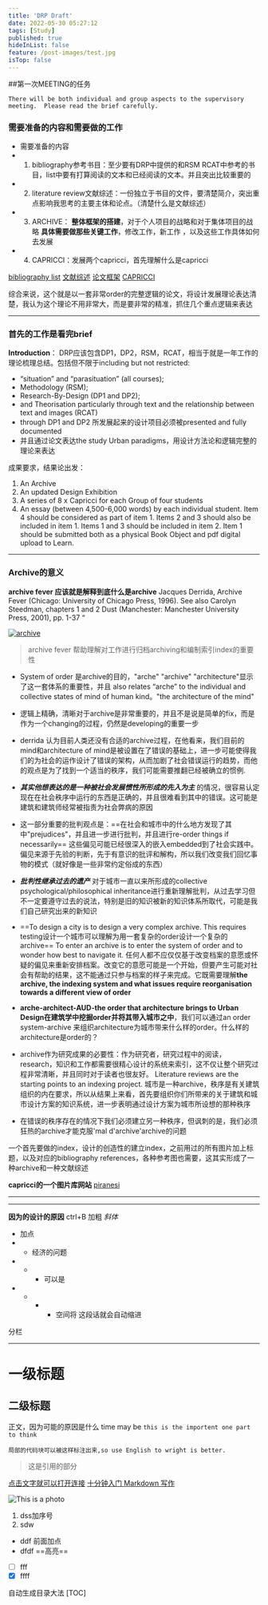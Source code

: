 ```yaml
---
title: 'DRP Draft'
date: 2022-05-30 05:27:12
tags: [Study]
published: true
hideInList: false
feature: /post-images/test.jpg
isTop: false
---
```


##第一次MEETING的任务

```
There will be both individual and group aspects to the supervisory meeting.  Please read the brief carefully.
```
### 需要准备的内容和需要做的工作
- 需要准备的内容
- 1. bibliography参考书目：至少要有DRP中提供的和RSM RCAT中参考的书目，list中要有打算阅读的文本和已经阅读的文本。并且突出比较重要的
- 2. literature review文献综述：一份独立于书目的文件，要清楚简介，突出重点影响我思考的主要主体和论点。（清楚什么是文献综述）
- 3. ARCHIVE：
**整体框架的搭建**，对于个人项目的战略和对于集体项目的战略
**具体需要做那些关键工作**，修改工作，新工作 ，以及这些工作具体如何去发展
- 4. CAPRICCI：发展两个capricci，首先理解什么是capricci

[bibliography list](bibliography参考书目.md)
[文献综述](literaturereview文献综述.md)
[论文框架](论文框架0_1.md)
[CAPRICCI](CAPRICCI.md)

综合来说，这个就是以一套非常order的完整逻辑的论文，将设计发展理论表达清楚，我认为这个理论不用非常大，而是要非常的精准，抓住几个重点逻辑来表达

---

### 首先的工作是看完brief


**Introduction**：
DRP应该包含DP1，DP2，RSM，RCAT，相当于就是一年工作的理论梳理总结。包括但不限于including but not restricted:
- “situation” and “parasituation” (all courses);
- Methodology (RSM); 
- Research-By-Design (DP1 and DP2); 
- and Theorisation particularly through text and the 
relationship between text and images (RCAT)
- through DP1 and DP2 所发展起来的设计项目必须被presented and fully documented
- 并且通过论文表达the study Urban paradigms，用设计方法论和逻辑完整的理论来表达


成果要求，结果论出发：
1. An Archive
2. An updated Design Exhibition
3. A series of 8 x Capricci for each Group of four students
4. An essay (between 4,500-6,000 words) by each individual student.
Item 4 should be considered as part of item 1. 
Items 2 and 3 should also be included in item 1. 
Items 1 and 3 should be included in item 2. 
Item 1 should be submitted both as a physical Book Object and pdf digital upload to Learn.

---
### Archive的意义
**archive fever 应该就是解释到底什么是archive**
Jacques Derrida, Archive Fever (Chicago: University of Chicago Press, 1996). See also Carolyn Steedman, chapters 1 and 2 Dust (Manchester: Manchester University Press, 2001), pp. 1-37 “

[![archive](https://res.cloudinary.com/marcomontalbano/image/upload/v1654095270/video_to_markdown/images/youtube--uHtXeUH4gnY-c05b58ac6eb4c4700831b2b3070cd403.jpg)](https://youtu.be/uHtXeUH4gnY "archive")

>archive fever 帮助理解对工作进行归档archiving和编制索引index的重要性
- System of order 是archive的目的，"arche" "archive" "architecture"显示了这一套体系的重要性，并且 also relates “arche” to the individual and collective states of mind of human kind。"the architecture of the mind"
- 逻辑上精确，清晰对于archive是非常重要的，并且不是说是简单的fix，而是作为一个changing的过程，仍然是developing的重要一步

- derrida 认为目前人类还没有合适的archive过程，在他看来，我们目前的mind和architecture of mind是被设置在了错误的基础上，进一步可能使得我们的为社会的运作设计了错误的架构，从而加剧了社会错误运行的趋势，而他的观点是为了找到一个适当的秩序，我们可能需要推翻已经被确立的惯例.
- ***其实他想表达的是一种被社会发展惯性所形成的先入为主*** 的情况，很容易认定现在在社会秩序中运行的东西是正确的，并且很难看到其中的错误。这可能是建筑和建筑师经常被指责为社会弊病的原因
- 这一部分重要的批判观点是：==在社会和城市中的什么地方发现了其中"prejudices"，并且进一步进行批判，并且进行re-order things if necessarily== 这些偏见可能已经很深入的嵌入embedded到了社会实践中。偏见来源于先验的判断，先于有意识的批评和解构，所以我们改变我们回忆事物的模式（就好像是一些非常约定俗成的东西）
- ***批判性继承过去的遗产*** 对于城市一直以来所形成的collective psychological/philosophical inheritance进行重新理解批判，从过去学习但不一定要遵守过去的说法，特别是旧的知识被新的知识体系所取代，可能是我们自己研究出来的新知识
- ==To design a city is to design a very complex archive. This requires testing设计一个城市可以理解为用一套复杂的order设计一个复杂的archive== To enter an archive is to enter the system of order and to wonder how best to navigate it. 任何人都不应仅仅基于改变档案的意愿或怀疑的偏见来重新安排档案。改变它的意愿可能是一个开始，但要产生可能对社会有帮助的结果，这不能通过只参与档案的样子来完成。它既需要理解**the archive, the indexing system and what issues require reorganisation towards a different view of order**
- **arche-architect-AUD-the order that architecture brings to Urban Design在建筑学中挖掘order并将其带入城市之中**，我们可以通过an order system-archive 来组织architecture为城市带来什么样的order。什么样的architecture是order的？
- archive作为研究成果的必要性：作为研究者，研究过程中的阅读，research，知识和工作都需要很精心设计的系统来索引，这不仅让整个研究过程非常清晰，并且同时对于读者也很友好。 Literature reviews are the starting points to an indexing project.
城市是一种archive，秩序是有关建筑组织的内在要求，所以从结果上来看，首先要组织你们所带来的关于建筑和城市设计方案的知识系统，进一步表明通过设计方案为城市所设想的那种秩序
- 在错误的秩序存在的情况下我们必须建立另一种秩序，但讽刺的是，我们必须狂热的archive才能克服'mal d'archive'archive的问题

一个首先要做的index，设计的创造性的建立index，之前用过的所有图片加上标题，以及对应的bibliography references，各种参考图也需要，这其实形成了一种archive和一种文献综述


**capricci的一个图片库网站**
[piranesi](https://www.royalacademy.org.uk/art-artists/book/vedute-di-roma-disegnate-ed-incise-da-giambattista-piranesi-architetto-ve)



***
---
**因为的设计的原因** ctrl+B 加粗
*斜体*
* 加点
* * 经济的问题
* * * 可以是
* * * * 空间将
这段话就会自动缩进

分栏
***
# 一级标题
## 二级标题
正文，因为可能的原因是什么
time may be `this is the importent one part to think`
```
局部的代码块可以被这样标注出来,so use English to wright is better.
```
>这是引用的部分

[点击文字就可以打开连接](https://www.ifanr.com/1318978)
[十分钟入门 Markdown 写作](https://segmentfault.com/a/1190000039928775)

![This is a photo](https://s3.ifanr.com/wp-content/uploads/2020/03/mark.jpg!720)

1. dss加序号
2. sdw

- ddf 前面加点
- dfdf
==高亮==



- [ ] fff
- [x] ffff

自动生成目录大法
[TOC]